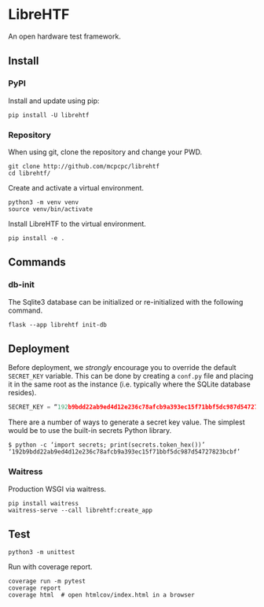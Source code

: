 # LibreHTF

An open hardware test framework.

## Install

### PyPI

Install and update using pip:

```shell
pip install -U librehtf
```

### Repository

When using git, clone the repository and change your PWD.

```shell
git clone http://github.com/mcpcpc/librehtf
cd librehtf/
```

Create and activate a virtual environment.

```shell
python3 -m venv venv
source venv/bin/activate
```

Install LibreHTF to the virtual environment.

```shell
pip install -e .
```

## Commands

### db-init

The Sqlite3 database can be initialized or re-initialized with the
following command.

```shell
flask --app librehtf init-db
```

## Deployment

Before deployment, we *strongly* encourage you to override the
default `SECRET_KEY` variable. This can be done by creating a
`conf.py` file and placing it in the same root as the instance (i.e. typically where the SQLite database resides).

```python
SECRET_KEY = “192b9bdd22ab9ed4d12e236c78afcb9a393ec15f71bbf5dc987d54727823bcbf“
```

There are a number of ways to generate a secret key value. The
simplest would be to use the built-in secrets Python library.

```shell
$ python -c ‘import secrets; print(secrets.token_hex())’
‘192b9bdd22ab9ed4d12e236c78afcb9a393ec15f71bbf5dc987d54727823bcbf’
```

### Waitress

Production WSGI via waitress.

```shell
pip install waitress
waitress-serve --call librehtf:create_app
```

## Test

```shell
python3 -m unittest
```

Run with coverage report.

```shell
coverage run -m pytest
coverage report
coverage html  # open htmlcov/index.html in a browser
```
